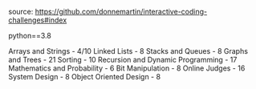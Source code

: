 source: https://github.com/donnemartin/interactive-coding-challenges#index

python==3.8

Arrays and Strings - 4/10
Linked Lists - 8
Stacks and Queues - 8
Graphs and Trees - 21
Sorting - 10
Recursion and Dynamic Programming - 17
Mathematics and Probability - 6
Bit Manipulation - 8
Online Judges - 16
System Design - 8
Object Oriented Design - 8
